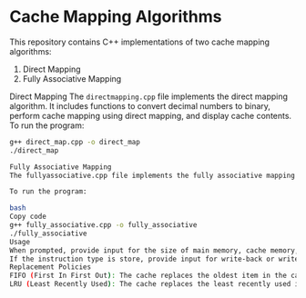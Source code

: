 # Cache Mapping Algorithms

This repository contains C++ implementations of two cache mapping algorithms:
1. Direct Mapping
2. Fully Associative Mapping

Direct Mapping
The `directmapping.cpp` file implements the direct mapping algorithm. It includes functions to convert decimal numbers to binary, perform cache mapping using direct mapping, and display cache contents.
To run the program:
```bash
g++ direct_map.cpp -o direct_map
./direct_map

Fully Associative Mapping
The fullyassociative.cpp file implements the fully associative mapping algorithm. It includes functions for FIFO and LRU (Least Recently Used) replacement policies, cache mapping using fully associative mapping, and displaying cache contents.

To run the program:

bash
Copy code
g++ fully_associative.cpp -o fully_associative
./fully_associative
Usage
When prompted, provide input for the size of main memory, cache memory, block size, number of addresses, replacement policy (FIFO or LRU), and instruction type (load/store).
If the instruction type is store, provide input for write-back or write-through policy.
Replacement Policies
FIFO (First In First Out): The cache replaces the oldest item in the cache when a new item needs to be added.
LRU (Least Recently Used): The cache replaces the least recently used item in the cache when a new item needs to be added.
